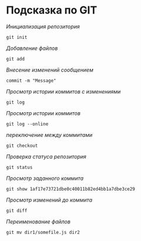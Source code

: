 # Подсказка по GIT

*Инициализация репозитория*
```
git init
```
*Добавление файлов*
```
git add
```
*Внесение изменений сообщением*

```
commit -m "Message"
```
*Просмотр истории коммитов с изменениями*
```
git log
```
*Просмотр истории коммитов*

```
git log --online
```

*переключение между коммитами*
```
git checkout
```

*Проверка статуса репозитория*
```
git status
```

*Просмотр заданного коммита*
```
git show 1af17e73721dbe0c40011b82ed4bb1a7dbe3ce29
```

*Просмотр изменений до коммита*
```
git diff
```

*Переименование файлов*

```
git mv dir1/somefile.js dir2
```



